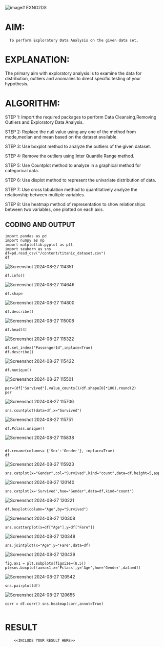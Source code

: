 ![image](https://github.com/user-attachments/assets/4288bd6d-ad28-430d-ad51-f4ee7ea7f830)# EXNO2DS
# AIM:
      To perform Exploratory Data Analysis on the given data set.
      
# EXPLANATION:
  The primary aim with exploratory analysis is to examine the data for distribution, outliers and anomalies to direct specific testing of your hypothesis.
  
# ALGORITHM:
STEP 1: Import the required packages to perform Data Cleansing,Removing Outliers and Exploratory Data Analysis.

STEP 2: Replace the null value using any one of the method from mode,median and mean based on the dataset available.

STEP 3: Use boxplot method to analyze the outliers of the given dataset.

STEP 4: Remove the outliers using Inter Quantile Range method.

STEP 5: Use Countplot method to analyze in a graphical method for categorical data.

STEP 6: Use displot method to represent the univariate distribution of data.

STEP 7: Use cross tabulation method to quantitatively analyze the relationship between multiple variables.

STEP 8: Use heatmap method of representation to show relationships between two variables, one plotted on each axis.

## CODING AND OUTPUT
```
import pandas as pd 
import numpy as np
import matplotlib.pyplot as plt
import seaborn as sns 
df=pd.read_csv("/content/titanic_dataset.csv")
df
```
![Screenshot 2024-08-27 114351](https://github.com/user-attachments/assets/7e5e17a3-0ca7-465f-b728-d3c67a2a4f7d)


```
df.info()

```
![Screenshot 2024-08-27 114646](https://github.com/user-attachments/assets/d603f787-94f1-4138-819d-418a86f5ddea)

```
df.shape
```
![Screenshot 2024-08-27 114800](https://github.com/user-attachments/assets/4e2ffc5f-d198-4f87-bf17-e75162558d79)

```
df.describe()
```
![Screenshot 2024-08-27 115008](https://github.com/user-attachments/assets/bc6d662d-2259-4ca7-b3bf-a0c3e612cd4b)


```
df.head(4)
```
![Screenshot 2024-08-27 115322](https://github.com/user-attachments/assets/bb7d6afb-83d7-43fd-87fe-35a39b4383cf)


```
df.set_index("PassengerId",inplace=True)
df.describe()
```
![Screenshot 2024-08-27 115422](https://github.com/user-attachments/assets/f1cb5106-e322-4800-a8ca-87f242eeb6ac)

```
df.nunique()
```
![Screenshot 2024-08-27 115501](https://github.com/user-attachments/assets/16756e99-833c-412a-ba62-39defb8408b6)

```
per=(df["Survived"].value_counts()/df.shape[0]*100).round(2) 
per
```
![Screenshot 2024-08-27 115706](https://github.com/user-attachments/assets/ca17452e-4508-4d6e-a724-a4c79a8a4152)

```
sns.countplot(data=df,x="Survived")
```
![Screenshot 2024-08-27 115751](https://github.com/user-attachments/assets/6edb9293-3408-432a-aff6-29073117693b)

```
df.Pclass.unique()
```
![Screenshot 2024-08-27 115838](https://github.com/user-attachments/assets/b5fae832-3ca6-4bc9-9b38-c25ba29f4503)


```

df.rename(columns= {'Sex':'Gender'}, inplace=True)
df
```
![Screenshot 2024-08-27 115923](https://github.com/user-attachments/assets/45c69834-ef85-4b91-9a98-af73278edd81)

```
sns.catplot(x="Gender",col="Survived",kind="count",data=df,height=5,aspect=.7)
```
![Screenshot 2024-08-27 120140](https://github.com/user-attachments/assets/1f4e823f-312e-4a23-baa4-4372015fe9da)

```
sns.catplot(x='Survived',hue="Gender",data=df,kind="count")
```
![Screenshot 2024-08-27 120221](https://github.com/user-attachments/assets/d5c1e2c6-7932-40a9-8ed6-36b86738b0bd)

```
df.boxplot(column="Age",by="Survived")
```
![Screenshot 2024-08-27 120308](https://github.com/user-attachments/assets/9ef48650-fc8d-4d2b-9705-6fd2c5dac1f7)


```
sns.scatterplot(x=df["Age"],y=df["Fare"])

```
![Screenshot 2024-08-27 120348](https://github.com/user-attachments/assets/7a11bb7d-5ee8-402a-92c6-0753d8e5ac27)


```
sns.jointplot(x="Age",y="Fare",data=df)
```

![Screenshot 2024-08-27 120439](https://github.com/user-attachments/assets/a280a685-5f5d-4842-b53b-62042d0df77b)

```
fig,ax1 = plt.subplots(figsize=(8,5)) 
pt=sns.boxplot(ax=ax1,x='Pclass',y='Age',hue='Gender',data=df)
```

![Screenshot 2024-08-27 120542](https://github.com/user-attachments/assets/b1f4d0ae-9300-427a-8f7f-753d61661708)


```
sns.pairplot(df)
```
![Screenshot 2024-08-27 120655](https://github.com/user-attachments/assets/8478ee30-f907-483b-8772-2693e57ada6e)

```
corr = df.corr() sns.heatmap(corr,annot=True)
```

```

```

# RESULT
        <<INCLUDE YOUR RESULT HERE>>
